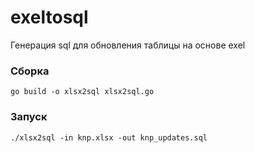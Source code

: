 # exeltosql
Генерация sql для обновления таблицы на основе exel

### Сборка
    go build -o xlsx2sql xlsx2sql.go 

### Запуск
    ./xlsx2sql -in knp.xlsx -out knp_updates.sql
